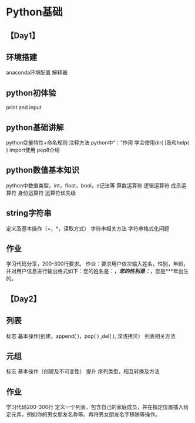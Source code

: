 # Python基础

## 【Day1】
## 环境搭建
anaconda环境配置
解释器

## python初体验
print and input

## python基础讲解
python变量特性+命名规则
注释方法
python中“：”作用
学会使用dir( )及和help( )
import使用
pep8介绍

## python数值基本知识
python中数值类型，int，float，bool，e记法等
算数运算符
逻辑运算符
成员运算符
身份运算符
运算符优先级

## string字符串
定义及基本操作（+，*，读取方式）
字符串相关方法
字符串格式化问题

## 作业
学习代码分享，200-300行要求。
作业：要求用户依次输入姓名，性别，年龄，并对用户信息进行输出格式如下：您的姓名是：***，您的性别是：***，您是***年出生的。


## 【Day2】
## 列表
标志
基本操作(创建，append( )，pop( ) ,del( ), 深浅拷贝）
列表相关方法

## 元组
标志
基本操作（创建及不可变性）
提升
序列类型，相互转换及方法

## 作业
学习代码200-300行
定义一个列表，包含自己的家庭成员，并在指定位置插入给定元素，例如你的男女朋友名称等。再将男女朋友名字移除等操作。

